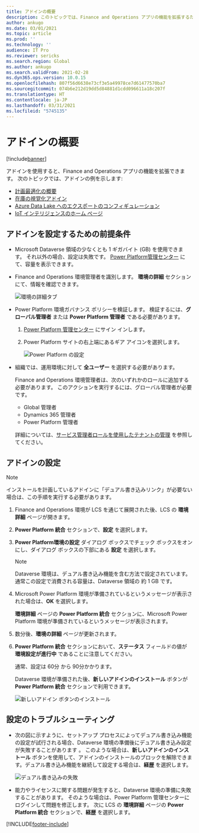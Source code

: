```yaml
---
title: アドインの概要
description: このトピックでは、Finance and Operations アプリの機能を拡張するために使用できるアドインに関する情報を提供します。
author: ankugo
ms.date: 03/01/2021
ms.topic: article
ms.prod: ''
ms.technology: ''
audience: IT Pro
ms.reviewer: sericks
ms.search.region: Global
ms.author: ankugo
ms.search.validFrom: 2021-02-28
ms.dyn365.ops.version: 10.0.15
ms.openlocfilehash: 807f56d6638e73cf3e5a49978ce7d61477570ba7
ms.sourcegitcommit: 074b6e212d19dd5d84881d1cdd096611a18c207f
ms.translationtype: HT
ms.contentlocale: ja-JP
ms.lasthandoff: 03/31/2021
ms.locfileid: "5745135"
---
```

# <a name="add-ins-overview"></a>アドインの概要

[!include[banner](../includes/banner.md)]

アドインを使用すると、Finance and Operations アプリの機能を拡張できます。 次のトピックでは、アドインの例を示します:

- [計画最適化の概要](https://docs.microsoft.com/dynamics365/supply-chain/master-planning/planning-optimization/planning-optimization-overview)
- [在庫の視覚化アドイン](https://docs.microsoft.com/dynamics365/supply-chain/inventory/inventory-visibility)
- [Azure Data Lake へのエクスポートのコンフィギュレーション](https://docs.microsoft.com/dynamics365/fin-ops-core/dev-itpro/data-entities/configure-export-data-lake)
- [IoT インテリジェンスのホーム ページ](https://docs.microsoft.com/dynamics365/supply-chain/iot/iot-intelligence-home-page)

## <a name="prerequisites-for-setting-up-add-ins"></a>アドインを設定するための前提条件

- Microsoft Dataverse 領域の少なくとも 1 ギガバイト (GB) を使用できます。 それ以外の場合、設定は失敗です。 [Power Platform管理センター](https://admin.powerplatform.microsoft.com/resources/capacity) にて、容量を表示できます。 
- Finance and Operations 環境管理者を識別します。 **環境の詳細** セクションにて、情報を確認できます。

    ![環境の詳細タブ](media/EnvironmentDetails.png)
    
- Power Platform 環境ガバナンス ポリシーを検証します。 検証するには、**グローバル管理者** または **Power Platform 管理者** である必要があります。
    
    1. [Power Platform 管理センター](https://admin.powerplatform.microsoft.com) にサイン インします。
    2. Power Platform サイトの右上端にあるギア アイコンを選択します。
    
        ![Power Platform の設定](media/PowerPlatformSettings.png)
    
- 組織では、運用環境に対して **全ユーザー** を選択する必要があります。
    
    Finance and Operations 環境管理者は、次のいずれかのロールに追加する必要があります。 このアクションを実行するには、グローバル管理者が必要です。
    - Global 管理者
    - Dynamics 365 管理者
    - Power Platform 管理者
    
    詳細については、[サービス管理者ロールを使用したテナントの管理](https://docs.microsoft.com/power-platform/admin/use-service-admin-role-manage-tenant) を参照してください。

## <a name="set-up-add-ins"></a>アドインの設定

> [!NOTE]
> インストールを計画しているアドインに「デュアル書き込みリンク」が必要ない場合は、この手順を実行する必要があります。

1. Finance and Operations 環境が LCS を通じて展開された後、LCS の **環境詳細** ページが開きます。
2. **Power Platform 統合** セクションで、**設定** を選択します。
3. **Power Platform環境の設定** ダイアログ ボックスでチェック ボックスをオンにし、ダイアログ ボックスの下部にある **設定** を選択します。

    > [!NOTE]
    > Dataverse 環境は、デュアル書き込み機能を含む方法で設定されています。 通常この設定で消費される容量は、Dataverse 領域の 約 1 GB です。

4. Microsoft Power Platform 環境が準備されているというメッセージが表示された場合は、**OK** を選択します。

    **環境詳細** ページの **Power Platform 統合** セクションに、Microsoft Power Platform 環境が準備されているというメッセージが表示されます。

5. 数分後、**環境の詳細** ページが更新されます。
6. **Power Platform 統合** セクションにおいて、**ステータス** フィールドの値が **環境設定が進行中** であることに注意してください。

    通常、設定は 60分 から 90分かかります。

    Dataverse 環境が準備された後、**新しいアドインのインストール** ボタンが **Power Platform 統合** セクションで利用できます。

    ![新しいアドイン ボタンのインストール](media/InstallANewAddIn.png)

## <a name="troubleshoot-the-setup"></a>設定のトラブルシューティング

- 次の図に示すように、セットアップ プロセスによってデュアル書き込み機能の設定が試行される場合、Dataverse 環境の準備後にデュアル書き込み設定が失敗することがあります 。 このような場合は、**新しいアドインのインストール** ボタンを使用して、アドインのインストールのブロックを解除できます。デュアル書き込み機能を継続して設定する場合は、**経歴** を選択します。

    ![デュアル書き込みの失敗](media/Error.png)

- 能力やライセンスに関する問題が発生すると、Dataverse 環境の準備に失敗することがあります。 そのような場合は、Power Platform 管理センターにログインして問題を修正します。 次に LCS の **環境詳細** ページの **Power Platform 統合** セクションで、**経歴** を選択します。


[!INCLUDE[footer-include](../../../includes/footer-banner.md)]
